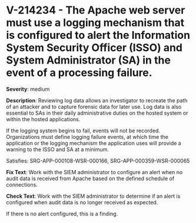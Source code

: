 # V-214234 - The Apache web server must use a logging mechanism that is configured to alert the Information System Security Officer (ISSO) and System Administrator (SA) in the event of a processing failure.

**Severity**: medium

**Description**:
Reviewing log data allows an investigator to recreate the path of an attacker and to capture forensic data for later use. Log data is also essential to SAs in their daily administrative duties on the hosted system or within the hosted applications.

If the logging system begins to fail, events will not be recorded. Organizations must define logging failure events, at which time the application or the logging mechanism the application uses will provide a warning to the ISSO and SA at a minimum.

Satisfies: SRG-APP-000108-WSR-000166, SRG-APP-000359-WSR-000065

**Fix Text**:
Work with the SIEM administrator to configure an alert when no audit data is received from Apache based on the defined schedule of connections.

**Check Text**:
Work with the SIEM administrator to determine if an alert is configured when audit data is no longer received as expected.

If there is no alert configured, this is a finding.
